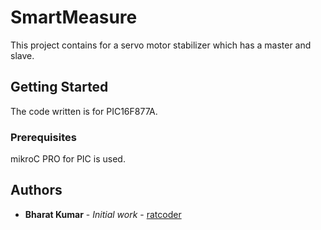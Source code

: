 # SmartMeasure
This project contains for a servo motor stabilizer which has a master and slave.

## Getting Started
The code written is for PIC16F877A.

### Prerequisites
mikroC PRO for PIC is used.

## Authors

* **Bharat Kumar** - *Initial work* - [ratcoder](https://github.com/ratcoder)
